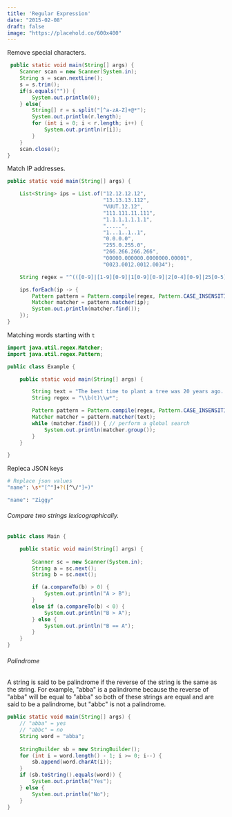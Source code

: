 ```yaml
---
title: 'Regular Expression'
date: "2015-02-08"
draft: false
image: "https://placehold.co/600x400"
---
```


Remove special characters.

```java
 public static void main(String[] args) {
    Scanner scan = new Scanner(System.in);
    String s = scan.nextLine();
    s = s.trim();
    if(s.equals("")) {
        System.out.println(0);
    } else{
        String[] r = s.split("[^a-zA-Z]+@*");
        System.out.println(r.length);
        for (int i = 0; i < r.length; i++) {
            System.out.println(r[i]);
        }
    }
    scan.close();
}
```

Match IP addresses.

```java
public static void main(String[] args) {

    List<String> ips = List.of("12.12.12.12",
                               "13.13.13.112", 
                               "VUUT.12.12", 
                               "111.111.11.111", 
                               "1.1.1.1.1.1.1", 
                               ".....",
                               "1...1..1..1", 
                               "0.0.0.0",
                               "255.0.255.0", 
                               "266.266.266.266", 
                               "00000.000000.0000000.00001",
                               "0023.0012.0012.0034");

    String regex = "^(([0-9]|[1-9][0-9]|1[0-9][0-9]|2[0-4][0-9]|25[0-5])(\\.(?!$)|$)){4}$";

    ips.forEach(ip -> {
        Pattern pattern = Pattern.compile(regex, Pattern.CASE_INSENSITIVE);
        Matcher matcher = pattern.matcher(ip);
        System.out.println(matcher.find());
    });
}
```

Matching words starting with `t`

```java
import java.util.regex.Matcher;
import java.util.regex.Pattern;

public class Example {

    public static void main(String[] args) {

        String text = "The best time to plant a tree was 20 years ago. The second best time is now.";
        String regex = "\\b(t)\\w*";

        Pattern pattern = Pattern.compile(regex, Pattern.CASE_INSENSITIVE);
        Matcher matcher = pattern.matcher(text);
        while (matcher.find()) { // perform a global search
            System.out.println(matcher.group());
        }
    }

}
```

Repleca JSON keys

```bash
# Replace json values
"name": \s*"[^"]+?([^\/"]+)"

"name": "Ziggy"
```

###### Compare two strings lexicographically.

```java
public class Main {

    public static void main(String[] args) {
      
        Scanner sc = new Scanner(System.in);
        String a = sc.next();
        String b = sc.next();

        if (a.compareTo(b) > 0) {
            System.out.println("A > B");
        }
        else if (a.compareTo(b) < 0) {
            System.out.println("B > A");
        } else {
            System.out.println("B == A");
        }
    }
}
```

###### Palindrome

A string is said to be palindrome if the reverse of the string is the same as the string. For example, "abba" is a palindrome because the reverse of "abba" will be equal to "abba" so both of these strings are equal and are said to be a palindrome, but "abbc" is not a palindrome.

```java
public static void main(String[] args) {
    // "abba" = yes
    // "abbc" = no
    String word = "abba";
    
    StringBuilder sb = new StringBuilder();
    for (int i = word.length() - 1; i >= 0; i--) {
        sb.append(word.charAt(i));
    }
    if (sb.toString().equals(word)) {
        System.out.println("Yes");
    } else {
        System.out.println("No");
    }
}
```